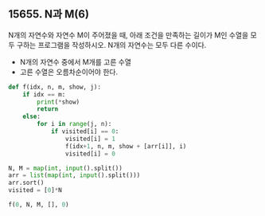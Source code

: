 ## 15655. N과 M(6)

N개의 자연수와 자연수 M이 주어졌을 때, 아래 조건을 만족하는 길이가 M인 수열을 모두 구하는 프로그램을 작성하시오. N개의 자연수는 모두 다른 수이다.

- N개의 자연수 중에서 M개를 고른 수열
- 고른 수열은 오름차순이어야 한다.

```python
def f(idx, n, m, show, j):
    if idx == m:
        print(*show)
        return
    else:
        for i in range(j, n):
            if visited[i] == 0:
                visited[i] = 1
                f(idx+1, n, m, show + [arr[i]], i)
                visited[i] = 0

N, M = map(int, input().split())
arr = list(map(int, input().split()))
arr.sort()
visited = [0]*N

f(0, N, M, [], 0)
```


